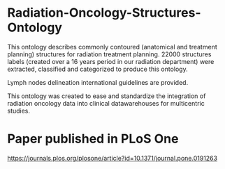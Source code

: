 # Radiation-Oncology-Structures-Ontology
This ontology describes commonly contoured (anatomical and treatment planning) structures for radiation treatment planning. 
22000 structures labels (created over a 16 years period in our radiation department) were extracted, classified and categorized to produce this ontology.

Lymph nodes delineation international guidelines are provided. 

This ontology was created to ease and standardize the integration of radiation oncology data into clinical datawarehouses for multicentric studies.

# Paper published in PLoS One
https://journals.plos.org/plosone/article?id=10.1371/journal.pone.0191263
